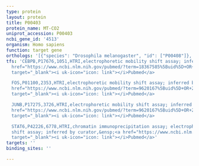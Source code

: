 ```yaml
---
type: protein
layout: protein
title: P00403
protein_name: MT-CO2
uniprot_accession: P00403
ncbi_gene_id: '4513'
organism: Homo sapiens
function: target gene
orthologs: '[{"species": "Drosophila melanogaster", "id": ["P00408"]}, {"species": "Caenorhabditis elegans", "id": ["CAEEL12757"]}, {"species": "Mus musculus", "id": ["P00405"]}, {"species": "Rattus norvegicus", "id": ["P00406"]}, {"species": "Saccharomyces cerevisiae", "id": ["<a href=\"/protein/p00410\">P00410</a>"]}]'
tfs: 'CEBPB,P17676,1051,HTRI,electrophoretic mobility shift assay; inferred by curator,&ensp;<a
  href="https://www.ncbi.nlm.nih.gov/pubmed/?term=18367585%5Buid%5D+OR+22900683%5Buid%5D"
  target="_blank"><i uk-icon="icon: link"></i>Pubmed</a>

  FOS,P01100,2353,HTRI,electrophoretic mobility shift assay; inferred by curator,&ensp;<a
  href="https://www.ncbi.nlm.nih.gov/pubmed/?term=9620167%5Buid%5D+OR+22900683%5Buid%5D"
  target="_blank"><i uk-icon="icon: link"></i>Pubmed</a>

  JUNB,P17275,3726,HTRI,electrophoretic mobility shift assay; inferred by curator,&ensp;<a
  href="https://www.ncbi.nlm.nih.gov/pubmed/?term=9620167%5Buid%5D+OR+22900683%5Buid%5D"
  target="_blank"><i uk-icon="icon: link"></i>Pubmed</a>

  STAT6,P42226,6778,HTRI,chromatin immunoprecipitation assay; electrophoretic mobility
  shift assay; inferred by curator,&ensp;<a href="https://www.ncbi.nlm.nih.gov/pubmed/?term=17237818%5Buid%5D+OR+22900683%5Buid%5D"
  target="_blank"><i uk-icon="icon: link"></i>Pubmed</a>'
targets: ''
binding_sites: ''

---
```

